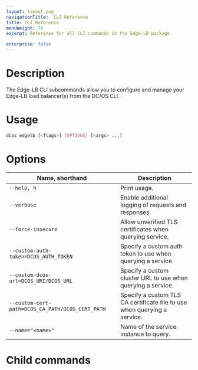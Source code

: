 ```yaml
---
layout: layout.pug
navigationTitle:  CLI Reference
title: CLI Reference
menuWeight: 70
excerpt: Reference for all CLI commands in the Edge-LB package

enterprise: false
---
```


# Description
The Edge-LB CLI subcommands allow you to configure and manage your Edge-LB load balancer(s) from the DC/OS CLI.

# Usage

```bash
dcos edgelb [<flags>] [OPTIONS] [<args> ...]
```

# Options

| Name, shorthand       | Description |
|----------|-------------|
| `--help, h`   | Print usage. |
| `--verbose`   | Enable additional logging of requests and responses. |
| `--force-insecure`   | Allow unverified TLS certificates when querying service. |
| `--custom-auth-token=DCOS_AUTH_TOKEN`   | Specify a custom auth token to use when querying a service. |
| `--custom-dcos-url=DCOS_URI/DCOS_URL`   | Specify a custom cluster URL to use when querying a service. |
| `--custom-cert-path=DCOS_CA_PATH/DCOS_CERT_PATH`   | Specify a custom TLS CA certificate file to use when querying a service. |
| `--name="<name>"`   | Name of the service instance to query. |

# Child commands
